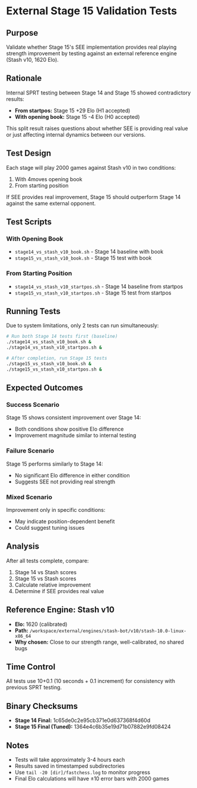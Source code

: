 # External Stage 15 Validation Tests

## Purpose
Validate whether Stage 15's SEE implementation provides real playing strength improvement by testing against an external reference engine (Stash v10, 1620 Elo).

## Rationale
Internal SPRT testing between Stage 14 and Stage 15 showed contradictory results:
- **From startpos:** Stage 15 +29 Elo (H1 accepted)
- **With opening book:** Stage 15 -4 Elo (H0 accepted)

This split result raises questions about whether SEE is providing real value or just affecting internal dynamics between our versions.

## Test Design
Each stage will play 2000 games against Stash v10 in two conditions:
1. With 4moves opening book
2. From starting position

If SEE provides real improvement, Stage 15 should outperform Stage 14 against the same external opponent.

## Test Scripts

### With Opening Book
- `stage14_vs_stash_v10_book.sh` - Stage 14 baseline with book
- `stage15_vs_stash_v10_book.sh` - Stage 15 test with book

### From Starting Position
- `stage14_vs_stash_v10_startpos.sh` - Stage 14 baseline from startpos
- `stage15_vs_stash_v10_startpos.sh` - Stage 15 test from startpos

## Running Tests
Due to system limitations, only 2 tests can run simultaneously:
```bash
# Run both Stage 14 tests first (baseline)
./stage14_vs_stash_v10_book.sh &
./stage14_vs_stash_v10_startpos.sh &

# After completion, run Stage 15 tests
./stage15_vs_stash_v10_book.sh &
./stage15_vs_stash_v10_startpos.sh &
```

## Expected Outcomes

### Success Scenario
Stage 15 shows consistent improvement over Stage 14:
- Both conditions show positive Elo difference
- Improvement magnitude similar to internal testing

### Failure Scenario
Stage 15 performs similarly to Stage 14:
- No significant Elo difference in either condition
- Suggests SEE not providing real strength

### Mixed Scenario
Improvement only in specific conditions:
- May indicate position-dependent benefit
- Could suggest tuning issues

## Analysis
After all tests complete, compare:
1. Stage 14 vs Stash scores
2. Stage 15 vs Stash scores
3. Calculate relative improvement
4. Determine if SEE provides real value

## Reference Engine: Stash v10
- **Elo:** 1620 (calibrated)
- **Path:** `/workspace/external/engines/stash-bot/v10/stash-10.0-linux-x86_64`
- **Why chosen:** Close to our strength range, well-calibrated, no shared bugs

## Time Control
All tests use 10+0.1 (10 seconds + 0.1 increment) for consistency with previous SPRT testing.

## Binary Checksums
- **Stage 14 Final:** 1c65de0c2e95cb371e0d637368f4d60d
- **Stage 15 Final (Tuned):** 1364e4c6b35e19d71b07882e9fd08424

## Notes
- Tests will take approximately 3-4 hours each
- Results saved in timestamped subdirectories
- Use `tail -20 [dir]/fastchess.log` to monitor progress
- Final Elo calculations will have ±10 error bars with 2000 games